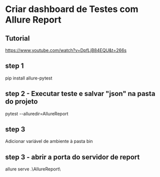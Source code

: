 # Criar dashboard de Testes com Allure Report

## Tutorial
https://www.youtube.com/watch?v=DpfLjB84EQU&t=266s

## step 1
pip install allure-pytest

## step 2 - Executar teste e salvar "json" na pasta do projeto
pytest --alluredir=AllureReport

## step 3
Adicionar variável de ambiente à pasta bin

## step 3 - abrir a porta do servidor de report
allure serve .\AllureReport\

